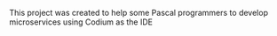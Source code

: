 This project was created to help some Pascal programmers to develop microservices using Codium as the IDE